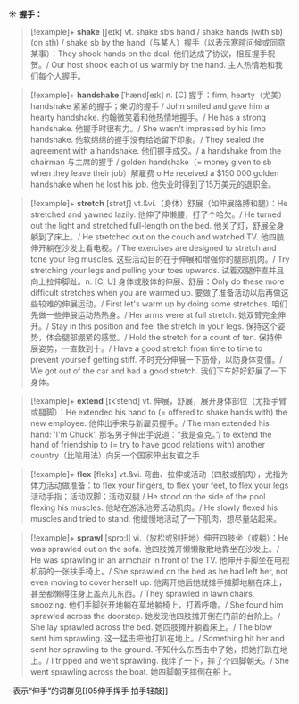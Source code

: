 ☀ <span class="category">**握手：**</span>
>[!example]+ <span class="vocabulary">**shake**</span> [ʃeɪk] 
> <span class="definition">vt. shake sb’s hand / shake hands (with sb) (on sth) / shake sb by the hand（与某人）握手（以表示寒暄问候或同意某事）：</span>They shook hands on the deal. 他们达成了协议，相互握手祝贺。/ Our host shook each of us warmly by the hand. 主人热情地和我们每个人握手。  
           
>[!example]+ <span class="vocabulary">**handshake**</span> [ˈhændʃeɪk]
> <span class="definition">n. [C] 握手：</span>firm, hearty（尤美）handshake 紧紧的握手；亲切的握手 / John smiled and gave him a hearty handshake. 约翰微笑着和他热情地握手。/ He has a strong handshake. 他握手时很有力。/ She wasn't impressed by his limp handshake. 他软绵绵的握手没有给她留下印象。/ They sealed the agreement with a handshake. 他们握手成交。/ a handshake from the chairman 与主席的握手 / golden handshake（= money given to sb when they leave their job）解雇费 o He received a $150 000 golden handshake when he lost his job. 他失业时得到了15万美元的退职金。

>[!example]+ <span class="vocabulary">**stretch**</span> [stretʃ]
> <span class="definition">vt.&vi.（身体）舒展（如伸展胳膊和腿）：</span>He stretched and yawned lazily. 他伸了伸懒腰，打了个哈欠。/ He turned out the light and stretched full-length on the bed. 他关了灯，舒展全身躺到了床上。/ He stretched out on the couch and watched TV. 他四肢伸开躺在沙发上看电视。/ The exercises are designed to stretch and tone your leg muscles. 这些活动目的在于伸展和增强你的腿部肌肉。/ Try stretching your legs and pulling your toes upwards. 试着双腿伸直并且向上拉伸脚趾。<span class="definition">n. [C, U] 身体或肢体的伸展、舒展：</span>Only do these more difficult stretches when you are warmed up. 要做了准备活动以后再做这些较难的伸展运动。/ First let's warm up by doing some stretches. 咱们先做一些伸展运动热热身。/ Her arms were at full stretch. 她双臂完全伸开。/ Stay in this position and feel the stretch in your legs. 保持这个姿势，体会腿部绷紧的感觉。/ Hold the stretch for a count of ten. 保持伸展姿势，一直数到十。/ Have a good stretch from time to time to prevent yourself getting stiff. 不时充分伸展一下筋骨，以防身体变僵。/ We got out of the car and had a good stretch. 我们下车好好舒展了一下身体。
 
>[!example]+ <span class="vocabulary">**extend**</span> [ɪkˈstend]
> <span class="definition">vt. 伸展，舒展，展开身体部位（尤指手臂或腿脚）：</span>He extended his hand to (= offered to shake hands with) the new employee. 他伸出手来与新雇员握手。/ The man extended his hand: 'I'm Chuck'. 那名男子伸出手说道：“我是查克。”/ to extend the hand of friendship to (= try to have good relations with) another country（比喻用法）向另一个国家伸出友谊之手
                     
>[!example]+ <span class="vocabulary">**flex**</span> [fleks]
> <span class="definition">vt.&vi. 弯曲、拉伸或活动（四肢或肌肉），尤指为体力活动做准备：</span>to flex your fingers, to flex your feet, to flex your legs 活动手指；活动双脚；活动双腿 / He stood on the side of the pool flexing his muscles. 他站在游泳池旁活动肌肉。/ He slowly flexed his muscles and tried to stand. 他缓慢地活动了一下肌肉，想尽量站起来。

>[!example]+ <span class="vocabulary">**sprawl**</span> [sprɔ:l]
> <span class="definition">vi.（放松或别扭地）伸开四肢坐（或躺）：</span>He was sprawled out on the sofa. 他四肢摊开懒懒散散地靠坐在沙发上。/ He was sprawling in an armchair in front of the TV. 他伸开手脚坐在电视机前的一张扶手椅上。/ She sprawled on the bed as he had left her, not even moving to cover herself up. 他离开她后她就摊手摊脚地躺在床上，甚至都懒得往身上盖点儿东西。/ They sprawled in lawn chairs, snoozing. 他们手脚张开地躺在草地躺椅上，打着呼噜。/ She found him sprawled across the doorstep. 她发现他四肢摊开倒在门前的台阶上。/ She lay sprawled across the bed. 她四肢摊开躺着床上。/ The blow sent him sprawling. 这一猛击把他打趴在地上。/ Something hit her and sent her sprawling to the ground. 不知什么东西击中了她，把她打趴在地上。/ I tripped and went sprawling. 我绊了一下，摔了个四脚朝天。/ She went sprawling across the boat. 她四脚朝天摔倒在船上。

· 表示“伸手”的词群见[[05伸手挥手 拍手轻敲]]